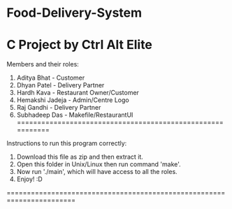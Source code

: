 # Food-Delivery-System
C Project by Ctrl Alt Elite
=======================================================================
Members and their roles:
  1. Aditya Bhat - Customer
  2. Dhyan Patel - Delivery Partner
  3. Hardh Kava - Restaurant Owner/Customer
  4. Hemakshi Jadeja - Admin/Centre Logo
  5. Raj Gandhi - Delivery Partner
  6. Subhadeep Das - Makefile/RestaurantUI
===========================================================


Instructions to run this program correctly:
  1. Download this file as zip and then extract it.
  2. Open this folder in Unix/Linux then run command 'make'.
  3. Now run './main', which will have access to all the roles.
  4. Enjoy! :D


=======================================================================

